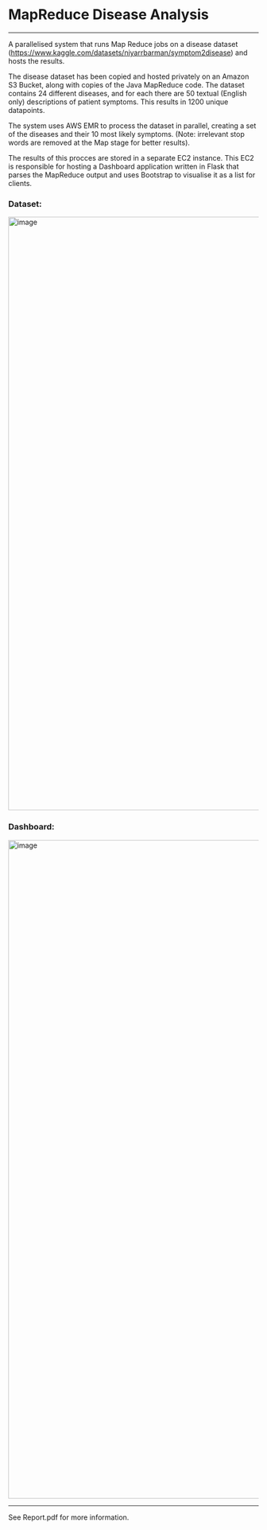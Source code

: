# MapReduce Disease Analysis

---
A parallelised system that runs Map Reduce jobs on a disease dataset (https://www.kaggle.com/datasets/niyarrbarman/symptom2disease) and hosts the results. 

The disease dataset has been copied and hosted privately on an Amazon S3 Bucket, along with copies of the Java MapReduce code.
The dataset contains 24 different diseases, and for each there are 50 textual (English only) descriptions of patient symptoms. This results in 1200 unique datapoints.

The system uses AWS EMR to process the dataset in parallel, creating a set of the diseases and their 10 most likely symptoms. (Note: irrelevant stop words are removed
at the Map stage for better results). 

The results of this procces are stored in a separate EC2 instance. This EC2 is responsible for hosting a Dashboard application written in Flask that parses
the MapReduce output and uses Bootstrap to visualise it as a list for clients.


### Dataset:

<img width="1194" alt="image" src="https://github.com/jamesclackett/Disease-Analysis-Dashboard/assets/55019466/2461de26-969d-4830-9b32-3d39c3698cc4">

### Dashboard:

<img width="1325" alt="image" src="https://github.com/jamesclackett/Disease-Analysis-Dashboard/assets/55019466/9c8f2b82-6f25-48c4-803e-bcd85b3164b9">

---

See Report.pdf for more information.
